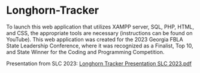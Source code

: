 # Longhorn-Tracker
To launch this web application that utilizes XAMPP server, SQL, PHP, HTML, and CSS, the appropriate tools are necessary (instructions can be found on YouTube). This web application was created for the 2023 Georgia FBLA State Leadership Conference, where it was recognized as a Finalist, Top 10, and State Winner for the Coding and Programming Competition.

Presentation from SLC 2023:
[Longhorn Tracker Presentation SLC 2023.pdf](https://github.com/amogh1612/Longhorn-Tracker/files/11142384/Longhorn.Tracker.Presentation.SLC.2023.pdf)
